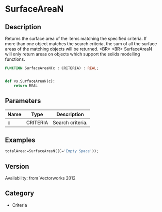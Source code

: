 # SurfaceAreaN

## Description
Returns the surface area of the items matching the specified criteria. If more than one object matches the search criteria, the sum of all the surface areas of the matching objects will be returned. &lt;BR&gt;
&lt;BR&gt;
SurfaceAreaN will only return areas on objects which support the solids modelling functions.

```pascal
FUNCTION SurfaceAreaN(c : CRITERIA) : REAL;
```

```python

def vs.SurfaceAreaN(c):
    return REAL
```

## Parameters
|Name|Type|Description|
|---|---|---|
|c|CRITERIA|Search criteria.|

## Examples
```pascal
totalArea:=SurfaceAreaN((C='Empty Space'));
```

## Version
Availability: from Vectorworks 2012
## Category
* Criteria

